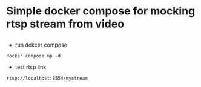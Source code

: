 # Simple docker compose for mocking rtsp stream from video

##
- run dokcer compose
```
docker compose up -d
```

- test rtsp link
```
rtsp://localhost:8554/mystream
```
